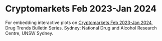 # Cryptomarkets Feb 2023-Jan 2024
For embedding interactive plots on <a href="https://ndarc.med.unsw.edu.au/resource-analytics/trends-cryptomarket-drug-listings-feb2023-jan2024">Cryptomarkets Feb 2023-Jan 2024</a>, Drug Trends Bulletin Series. Sydney: National Drug and Alcohol Research Centre, UNSW Sydney.
